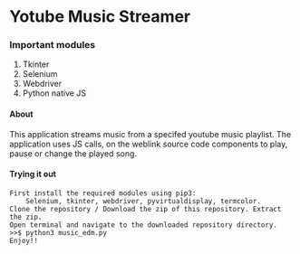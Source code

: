 # Yotube Music Streamer

### Important modules
1. Tkinter
2. Selenium
3. Webdriver
4. Python native JS

#### About 
This application streams music from a specifed youtube music playlist. The application uses JS calls, on the weblink source code components to play, pause or change the played song.

#### Trying it out
    First install the required modules using pip3:
        Selenium, tkinter, webdriver, pyvirtualdisplay, termcolor.
    Clone the repository / Download the zip of this repository. Extract the zip.
    Open terminal and navigate to the downloaded repository directory.
    >>$ python3 music_edm.py
    Enjoy!!
